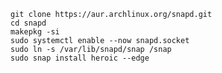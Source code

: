     git clone https://aur.archlinux.org/snapd.git  
    cd snapd  
    makepkg -si   
    sudo systemctl enable --now snapd.socket  
    sudo ln -s /var/lib/snapd/snap /snap  
    sudo snap install heroic --edge  
